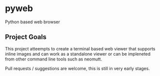 # pyweb
Python based web browser

## Project Goals
This project atteempts to create a terminal based web viewer that supports inline images and can work as a standalone viewer or can be impleneted from other command line tools such as neomutt.

Pull requests / suggestions are welcome, this is still in very early stages.

